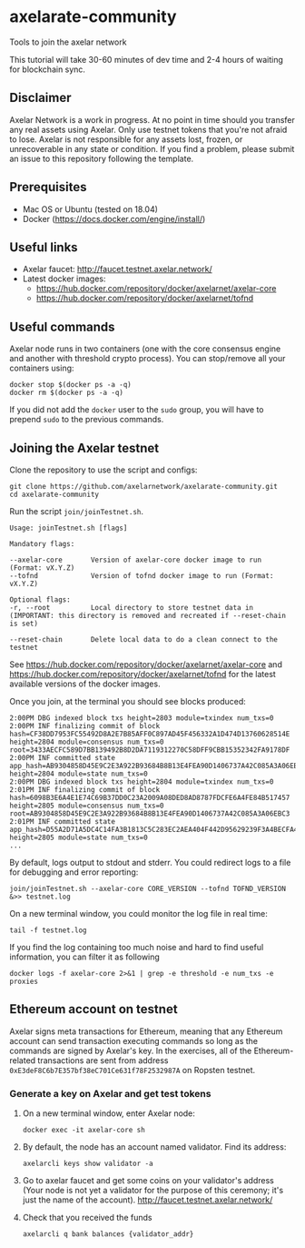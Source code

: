 # axelarate-community
Tools to join the axelar network

This tutorial will take 30-60 minutes of dev time and 2-4 hours of waiting for blockchain sync.

## Disclaimer
Axelar Network is a work in progress. At no point in time should you transfer any real assets using Axelar. Only use testnet tokens that you're not afraid to lose. Axelar is not responsible for any assets lost, frozen, or unrecoverable in any state or condition. If you find a problem, please submit an issue to this repository following the template.


## Prerequisites
- Mac OS or Ubuntu (tested on 18.04)
- Docker (https://docs.docker.com/engine/install/)

## Useful links
- Axelar faucet: http://faucet.testnet.axelar.network/
- Latest docker images:
  + https://hub.docker.com/repository/docker/axelarnet/axelar-core
  + https://hub.docker.com/repository/docker/axelarnet/tofnd

## Useful commands
Axelar node runs in two containers (one with the core consensus engine and another with threshold crypto process). You can stop/remove all your containers using:
```
docker stop $(docker ps -a -q)
docker rm $(docker ps -a -q)
```
If you did not add the `docker` user to the `sudo` group, you will have to prepend `sudo` to the previous commands.

## Joining the Axelar testnet

Clone the repository to use the script and configs:

```
git clone https://github.com/axelarnetwork/axelarate-community.git
cd axelarate-community
```

Run the script `join/joinTestnet.sh`.
```
Usage: joinTestnet.sh [flags]

Mandatory flags:

--axelar-core       Version of axelar-core docker image to run (Format: vX.Y.Z)
--tofnd             Version of tofnd docker image to run (Format: vX.Y.Z)

Optional flags:
-r, --root          Local directory to store testnet data in (IMPORTANT: this directory is removed and recreated if --reset-chain is set)

--reset-chain       Delete local data to do a clean connect to the testnet

```
See https://hub.docker.com/repository/docker/axelarnet/axelar-core and https://hub.docker.com/repository/docker/axelarnet/tofnd for the latest available versions of the docker images.

Once you join, at the terminal you should see blocks produced:

```
2:00PM DBG indexed block txs height=2803 module=txindex num_txs=0
2:00PM INF finalizing commit of block hash=CF38DD7953FC55492D8A2E7B85AFF0C897AD45F456332A1D474D13760628514E height=2804 module=consensus num_txs=0 root=3433AECFC589D7BB139492B8D2DA7119312270C58DFF9CBB15352342FA9178DF
2:00PM INF committed state app_hash=AB9304858D45E9C2E3A922B93684B8B13E4FEA90D1406737A42C085A3A06EBC3 height=2804 module=state num_txs=0
2:00PM DBG indexed block txs height=2804 module=txindex num_txs=0
2:01PM INF finalizing commit of block hash=6098B3E6A4E1E74C69B37DD0C23A2009A08DED8AD8787FDCFE6A4FE84B517457 height=2805 module=consensus num_txs=0 root=AB9304858D45E9C2E3A922B93684B8B13E4FEA90D1406737A42C085A3A06EBC3
2:01PM INF committed state app_hash=D55A2D71A5DC4C14FA3B1813C5C283EC2AEA404F442D95629239F3A4BECFA40A height=2805 module=state num_txs=0
...
```
By default, logs output to stdout and stderr. You could redirect logs to a file for debugging and error reporting:
```
join/joinTestnet.sh --axelar-core CORE_VERSION --tofnd TOFND_VERSION &>> testnet.log
```
On a new terminal window, you could monitor the log file in real time:
```
tail -f testnet.log
```
If you find the log containing too much noise and hard to find useful information, you can filter it as following
```
docker logs -f axelar-core 2>&1 | grep -e threshold -e num_txs -e proxies
```

## Ethereum account on testnet
Axelar signs meta transactions for Ethereum, meaning that any Ethereum account can send transaction executing commands so long as the commands are signed by Axelar's key. In the exercises, all of the Ethereum-related transactions are sent from address `0xE3deF8C6b7E357bf38eC701Ce631f78F2532987A` on Ropsten testnet.

### Generate a key on Axelar and get test tokens
1. On a new terminal window, enter Axelar node:
    ```
    docker exec -it axelar-core sh
    ```
2. By default, the node has an account named validator. Find its address:
    ```
    axelarcli keys show validator -a
    ```
3. Go to axelar faucet and get some coins on your validator's address (Your node is not yet a validator for the purpose of this ceremony; it's just the name of the account). http://faucet.testnet.axelar.network/

4. Check that you received the funds
    ```
    axelarcli q bank balances {validator_addr}
    ```

